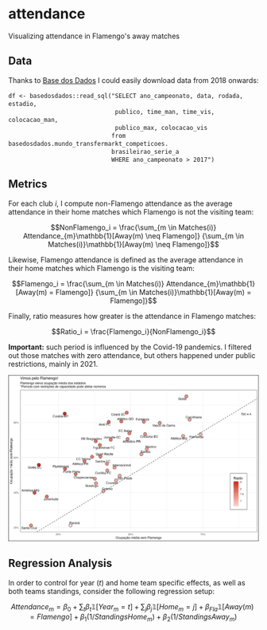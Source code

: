 # attendance
Visualizing attendance in Flamengo's away matches

## Data
Thanks to [Base dos Dados](https://basedosdados.org/dataset/mundo-transfermarkt-competicoes)
 I could easily download data from 2018 onwards:
 
```
df <- basedosdados::read_sql("SELECT ano_campeonato, data, rodada, estadio,
                              publico, time_man, time_vis, colocacao_man,
                              publico_max, colocacao_vis
                             from basedosdados.mundo_transfermarkt_competicoes.
                             brasileirao_serie_a
                             WHERE ano_campeonato > 2017")
```

## Metrics

For each club $i$, I compute non-Flamengo attendance as the average attendance 
in their home matches which Flamengo is not the visiting team:

$$NonFlamengo_i =
\frac{\sum_{m \in Matches(i)} Attendance_{m}\mathbb{1}[Away(m) \neq Flamengo]}
{\sum_{m \in Matches(i)}\mathbb{1}[Away(m) \neq Flamengo]}$$

Likewise, Flamengo attendance is defined as the average attendance 
in their home matches which Flamengo is the visiting team:

$$Flamengo_i =
\frac{\sum_{m \in Matches(i)} Attendance_{m}\mathbb{1}[Away(m) = Flamengo]}
{\sum_{m \in Matches(i)}\mathbb{1}[Away(m) = Flamengo]}$$

Finally, ratio measures how greater is the attendance in Flamengo matches:

$$Ratio_i = \frac{Flamengo_i}{NonFlamengo_i}$$

**Important:** such period is influenced by the Covid-19 pandemics. I filtered 
out those matches with zero attendance, but others happened under public 
restrictions, mainly in 2021.

<p align = "center">
<img src="attendance.png"/>
</p>

## Regression Analysis

In order to control for year ($t$) and home team specific effects, as well as both teams standings, consider the following regression setup:

$$Attendance_{m} = \beta_{0} + \sum_{t} \beta_{t}\mathbb{1}[Year_{m}=t] + \sum_{j}\beta_{j}\mathbb{1}[Home_{m} = j] + \beta_{Fla}\mathbb{1}[Away(m) = Flamengo] + \beta_{1}(1/StandingsHome_{m}) + \beta_{2}(1/StandingsAway_{m})$$

<object data="regression_table.html" type="text/html"></object>
